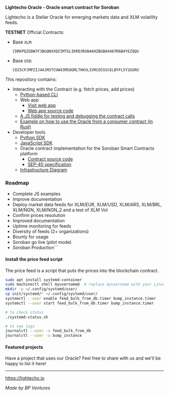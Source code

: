 **Lightecho Oracle - Oracle smart contract for Soroban**

Lightecho is a Stellar Oracle for emerging markets data and XLM volatility feeds.

**TESTNET** Official Contracts:
- Base `XLM`:
  ```
  CDRKPQZGDW7F3BGQNXXQIIMTGLIKRD3RGN46HZBGBAX46TR6B4YEZQQU
  ```
- Base `USD`:
  ```
  CD25CPJMPZIJ44JM3TCUW43M5OGMLTHKVLIVRCOS55C6LBYFL5Y2GGRU
  ```

This repository contains:

- Interacting with the Contract (e.g. fetch prices, add prices)
  - [Python-based CLI](./oracle-onchain/sep40/cli)
  - Web app
    - [Visit web app](https://bp-ventures.github.io/lightecho-stellar-oracle/)
    - [Web app source code](./docs/v2.html)
  - [A JS fiddle for testing and debugging the contract calls](https://playcode.io/1678393)
  - [Example on how to use the Oracle from a consumer contract (in Rust)](./oracle-onchain/sep40/examples/price_up_down)
- Developer tools
  - [Python SDK](./oracle-sdk/python)
  - [JavaScript SDK](./oracle-sdk/javascript)
  - Oracle contract implementation for the Soroban Smart Contracts platform
    - [Contract source code](./oracle-onchain/sep40/contract)
    - [SEP-40 specification](https://github.com/stellar/stellar-protocol/blob/master/ecosystem/sep-0040.md)
  - [Infrastructure Diagram](./INFRASTRUCTURE.md)

### Roadmap

- Complete JS examples
- Improve documentation
- Deploy market data feeds for XLM/EUR, XLM/USD, XLM/ARS, XLM/BRL, XLM/NGN, XLM/NGN_2 and a test of XLM Vol
- Confirm prices resolution
- Improved documentation
- Uptime monitoring for feeds
- Diversity of feeds (2+ organizations)
- Bounty for usage
- Soroban go live (pilot mode)
- Soroban Production```

#### Install the price feed script

The price feed is a script that puts the prices into the blockchain contract.

```bash
sudo apt install systemd-container
sudo machinectl shell myusername@  # replace myusername with your Linux username
mkdir -p ~/.config/systemd/user/
cp init/systemd/* ~/.config/systemd/user/
systemctl --user enable feed_bulk_from_db.timer bump_instance.timer
systemctl --user start feed_bulk_from_db.timer bump_instance.timer

# to check status
./systemd-status.sh

# to see logs
journalctl --user -u feed_bulk_from_db
journalctl --user -u bump_instance
```

#### Featured projects

Have a project that uses our Oracle? Feel free to share with us and we'll be happy to list it here!

---

https://lightecho.io

_Made by BP Ventures_
